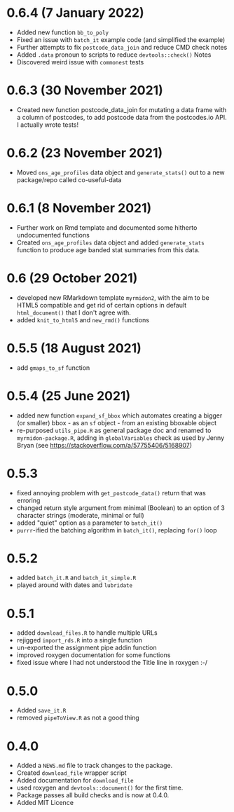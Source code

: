 # 0.6.4 (7 January 2022)

* Added new function `bb_to_poly`
* Fixed an issue with `batch_it` example code (and simplified the example)
* Further attempts to fix `postcode_data_join` and reduce CMD check notes
* Added `.data` pronoun to scripts to reduce `devtools::check()` Notes
* Discovered weird issue with `commonest` tests

# 0.6.3 (30 November 2021)

* Created new function postcode_data_join for mutating a data frame with a column of postcodes, to add postcode data from the postcodes.io API. I actually wrote tests!

# 0.6.2 (23 November 2021)

* Moved `ons_age_profiles` data object and `generate_stats()` out to a new package/repo called co-useful-data

# 0.6.1 (8 November 2021)

* Further work on Rmd template and documented some hitherto undocumented functions
* Created `ons_age_profiles` data object and added `generate_stats` function to produce age banded stat summaries from this data.

# 0.6 (29 October 2021)

* developed new RMarkdown template `myrmidon2`, with the aim to be HTML5 compatible and get rid of certain options in default `html_document()` that I don't agree with.
* added `knit_to_html5` and `new_rmd()` functions

# 0.5.5 (18 August 2021)

* add `gmaps_to_sf` function

# 0.5.4 (25 June 2021)

* added new function `expand_sf_bbox` which automates creating a bigger (or smaller) bbox - as an `sf` object - from an existing bboxable object
* re-purposed `utils_pipe.R` as general package doc and renamed to `myrmidon-package.R`, adding in `globalVariables` check as used by Jenny Bryan (see https://stackoverflow.com/a/57755406/5168907)

# 0.5.3

* fixed annoying problem with `get_postcode_data()` return that was erroring
* changed return style argument from minimal (Boolean) to an option of 3 character strings (moderate, minimal or full)
* added "quiet" option as a parameter to `batch_it()`
* `purrr`-ified the batching algorithm in `batch_it()`, replacing `for()` loop

# 0.5.2

* added `batch_it.R` and `batch_it_simple.R`
* played around with dates and `lubridate`

# 0.5.1

* added `download_files.R` to handle multiple URLs
* rejigged `import_rds.R` into a single function
* un-exported the assignment pipe addin function
* improved roxygen documentation for some functions
* fixed issue where I had not understood the Title line in roxygen :-/

# 0.5.0

* Added `save_it.R`
* removed `pipeToView.R` as not a good thing

# 0.4.0

* Added a `NEWS.md` file to track changes to the package.
* Created `download_file` wrapper script
* Added documentation for `download_file`
* used roxygen and `devtools::document()` for the first time.
* Package passes all build checks and is now at 0.4.0.
* Added MIT Licence
